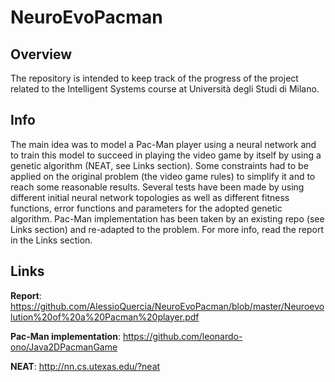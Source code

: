 # NeuroEvoPacman

## Overview
The repository is intended to keep track of the progress of the project related to the Intelligent Systems course at Università degli Studi di Milano. 

## Info
The main idea was to model a Pac-Man player using a neural network and to train this model to succeed in playing the video game by itself by using a genetic algorithm (NEAT, see Links section). Some constraints had to be applied on the original problem (the video game rules) to simplify it and to reach some reasonable results. Several tests have been made by using different initial neural network topologies as well as different fitness functions, error functions and parameters for the adopted genetic algorithm.
Pac-Man implementation has been taken by an existing repo (see Links section) and re-adapted to the problem.
For more info, read the report in the Links section.

## Links
**Report**: https://github.com/AlessioQuercia/NeuroEvoPacman/blob/master/Neuroevolution%20of%20a%20Pacman%20player.pdf

**Pac-Man implementation**: https://github.com/leonardo-ono/Java2DPacmanGame

**NEAT**: http://nn.cs.utexas.edu/?neat
